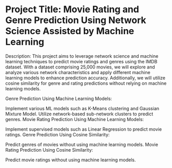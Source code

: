 # Project Title: Movie Rating and Genre Prediction Using Network Science Assisted by Machine Learning

Description:
This project aims to leverage network science and machine learning techniques to predict movie ratings and genres using the IMDB dataset. With a dataset comprising 25,000 movies, we will explore and analyze various network characteristics and apply different machine learning models to enhance prediction accuracy. Additionally, we will utilize cosine similarity for genre and rating predictions without relying on machine learning models.

Genre Prediction Using Machine Learning Models:

Implement various ML models such as K-Means clustering and Gaussian Mixture Model.
Utilize network-based sub-network clusters to predict genres.
Movie Rating Prediction Using Machine Learning Models:

Implement supervised models such as Linear Regression to predict movie ratings.
Genre Prediction Using Cosine Similarity:

Predict genres of movies without using machine learning models.
Movie Rating Prediction Using Cosine Similarity:

Predict movie ratings without using machine learning models.
